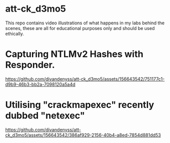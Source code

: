 # att-ck_d3mo5
This repo contains video illustrations of what happens in my labs behind the scenes, these are all for educational purposes only and should be used ethically. 

# Capturing NTLMv2 Hashes with Responder.


https://github.com/divandenyss/att-ck_d3mo5/assets/156643542/751177c1-d9b9-46b3-bb2a-7098120a5a4d


# Utilising "crackmapexec" recently dubbed "netexec" 



https://github.com/divandenyss/att-ck_d3mo5/assets/156643542/386af929-2156-40b4-a8ed-7854d881dd53



